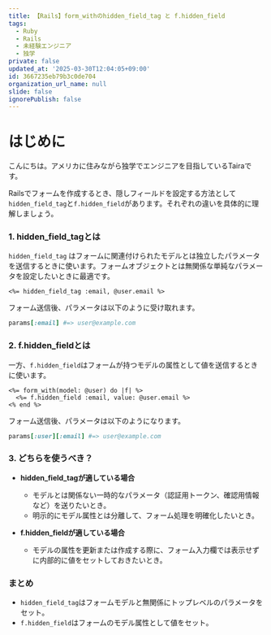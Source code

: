 ```yaml
---
title: 【Rails】form_withのhidden_field_tag と f.hidden_field
tags:
  - Ruby
  - Rails
  - 未経験エンジニア
  - 独学
private: false
updated_at: '2025-03-30T12:04:05+09:00'
id: 3667235eb79b3c0de704
organization_url_name: null
slide: false
ignorePublish: false
---
```

# はじめに

こんにちは。アメリカに住みながら独学でエンジニアを目指しているTairaです。

Railsでフォームを作成するとき、隠しフィールドを設定する方法として`hidden_field_tag`と`f.hidden_field`があります。それぞれの違いを具体的に理解しましょう。

### 1. hidden_field_tagとは
`hidden_field_tag` はフォームに関連付けられたモデルとは独立したパラメータを送信するときに使います。フォームオブジェクトとは無関係な単純なパラメータを設定したいときに最適です。

```erb
<%= hidden_field_tag :email, @user.email %>
```

フォーム送信後、パラメータは以下のように受け取れます。

```ruby
params[:email] #=> user@example.com
```

### 2. f.hidden_fieldとは
一方、`f.hidden_field`はフォームが持つモデルの属性として値を送信するときに使います。

```erb
<%= form_with(model: @user) do |f| %>
  <%= f.hidden_field :email, value: @user.email %>
<% end %>
```

フォーム送信後、パラメータは以下のようになります。

```ruby
params[:user][:email] #=> user@example.com
```

### 3. どちらを使うべき？

- **hidden_field_tagが適している場合**
  - モデルとは関係ない一時的なパラメータ（認証用トークン、確認用情報など）を送りたいとき。
  - 明示的にモデル属性とは分離して、フォーム処理を明確化したいとき。

- **f.hidden_fieldが適している場合**
  - モデルの属性を更新または作成する際に、フォーム入力欄では表示せずに内部的に値をセットしておきたいとき。

### まとめ
- `hidden_field_tag`はフォームモデルと無関係にトップレベルのパラメータをセット。
- `f.hidden_field`はフォームのモデル属性として値をセット。



